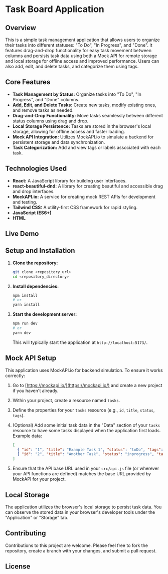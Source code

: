 # Task Board Application

## Overview

This is a simple task management application that allows users to organize their tasks into different statuses: "To Do", "In Progress", and "Done". It features drag-and-drop functionality for easy task movement between columns and persists task data using both a Mock API for remote storage and local storage for offline access and improved performance. Users can also add, edit, and delete tasks, and categorize them using tags.

## Core Features

* **Task Management by Status:** Organize tasks into "To Do", "In Progress", and "Done" columns.
* **Add, Edit, and Delete Tasks:** Create new tasks, modify existing ones, and remove tasks as needed.
* **Drag-and-Drop Functionality:** Move tasks seamlessly between different status columns using drag and drop.
* **Local Storage Persistence:** Tasks are stored in the browser's local storage, allowing for offline access and faster loading.
* **Mock API Integration:** Utilizes MockAPI.io to simulate a backend for persistent storage and data synchronization.
* **Task Categorization:** Add and view tags or labels associated with each task.

## Technologies Used

* **React:** A JavaScript library for building user interfaces.
* **react-beautiful-dnd:** A library for creating beautiful and accessible drag and drop interfaces.
* **MockAPI.io:** A service for creating mock REST APIs for development and testing.
* **Tailwind CSS:** A utility-first CSS framework for rapid styling.
* **JavaScript (ES6+)**
* **HTML**

## Live Demo



## Setup and Installation

1.  **Clone the repository:**
    ```bash
    git clone <repository_url>
    cd <repository_directory>
    ```

2.  **Install dependencies:**
    ```bash
    npm install
    # or
    yarn install
    ```

3.  **Start the development server:**
    ```bash
    npm run dev
    # or
    yarn dev
    ```

    This will typically start the application at `http://localhost:5173/`.

## Mock API Setup

This application uses MockAPI.io for backend simulation. To ensure it works correctly:

1.  Go to [https://mockapi.io/](https://mockapi.io/) and create a new project if you haven't already.
2.  Within your project, create a resource named `tasks`.
3.  Define the properties for your `tasks` resource (e.g., `id`, `title`, `status`, `tags`).
4.  (Optional) Add some initial task data in the "Data" section of your `tasks` resource to have some tasks displayed when the application first loads. Example data:

    ```json
    [
      { "id": "1", "title": "Example Task 1", "status": "toDo", "tags": ["example"] },
      { "id": "2", "title": "Another Task", "status": "inprogress", "tags": ["sample"] }
    ]
    ```

5.  Ensure that the API base URL used in your `src/api.js` file (or wherever your API functions are defined) matches the base URL provided by MockAPI for your project.

## Local Storage

The application utilizes the browser's local storage to persist task data. You can observe the stored data in your browser's developer tools under the "Application" or "Storage" tab.

## Contributing

Contributions to this project are welcome. Please feel free to fork the repository, create a branch with your changes, and submit a pull request.

## License

